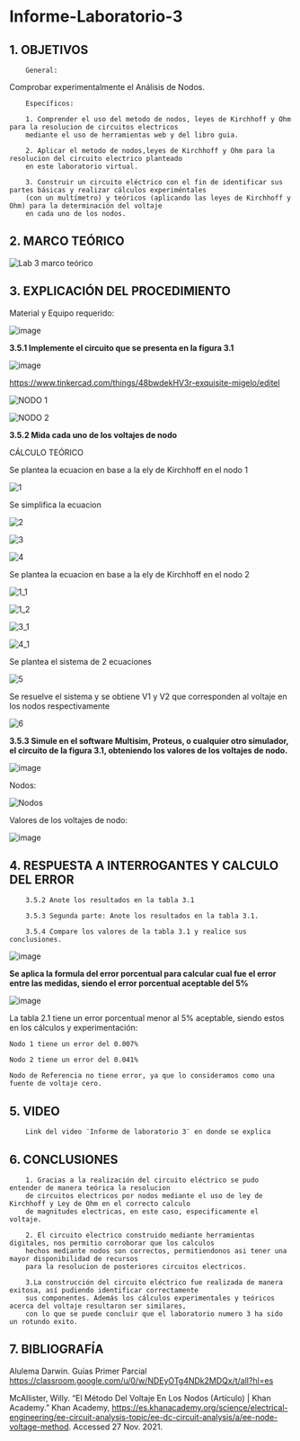 # Informe-Laboratorio-3

## 1. OBJETIVOS
 
        General: 

Comprobar experimentalmente el Análisis de Nodos.
        

        Específicos: 
 
        1. Comprender el uso del metodo de nodos, leyes de Kirchhoff y Ohm para la resolucion de circuitos electricos 
        mediante el uso de herramientas web y del libro guia.
        
        2. Aplicar el metodo de nodos,leyes de Kirchhoff y Ohm para la resolucion del circuito electrico planteado 
        en este laboratorio virtual.
        
        3. Construir un circuito eléctrico con el fin de identificar sus partes básicas y realizar cálculos experiméntales
        (con un multímetro) y teóricos (aplicando las leyes de Kirchhoff y Ohm) para la determinación del voltaje 
        en cada uno de los nodos. 

## 2. MARCO TEÓRICO 

![Lab 3 marco teórico](https://user-images.githubusercontent.com/93396250/143671607-e3b4e997-6c2f-46b2-8391-bf76599ca368.jpg)

## 3. EXPLICACIÓN DEL PROCEDIMIENTO

Material y Equipo requerido: 

![image](https://user-images.githubusercontent.com/93396250/143512912-fda93578-a519-4412-8a7b-68dcd0ee2951.png)

**3.5.1 Implemente el circuito que se presenta en la figura 3.1**

![image](https://user-images.githubusercontent.com/93396250/143513488-d52dd531-0158-4a44-94f8-4e47751c18ce.png)

https://www.tinkercad.com/things/48bwdekHV3r-exquisite-migelo/editel

![NODO 1](https://user-images.githubusercontent.com/93826527/143979840-908dc0bf-afa6-4ed8-80f4-e9282c44a4b0.png)

![NODO 2](https://user-images.githubusercontent.com/93826527/143979859-c33547ba-7664-4183-bbfc-a3624ccf6dcd.png)




**3.5.2 Mida cada uno de los voltajes de nodo**

CÁLCULO TEÓRICO

Se plantea la ecuacion en base a la ely de Kirchhoff en el nodo 1
        
![1](https://user-images.githubusercontent.com/93834732/143979936-150a74c9-6ef7-41a1-86b0-47178ec1382b.PNG)

Se simplifica la ecuacion

![2](https://user-images.githubusercontent.com/93834732/143980072-131376b5-31f8-44a1-93e1-27af7b963c83.PNG)

![3](https://user-images.githubusercontent.com/93834732/143980085-94a6f2df-d832-452b-a08e-4a762ae5ad4a.PNG)

![4](https://user-images.githubusercontent.com/93834732/143980090-8bebea22-5fa5-40b2-8552-d451495eedab.PNG)

Se plantea la ecuacion en base a la ely de Kirchhoff en el nodo 2

![1_1](https://user-images.githubusercontent.com/93834732/143980147-14f66668-f24a-4080-b79f-f361aefb4122.PNG)

![1_2](https://user-images.githubusercontent.com/93834732/143980167-94a246fd-bd40-44fc-b4e1-1e134597bec4.PNG)

![3_1](https://user-images.githubusercontent.com/93834732/143980199-9e568b62-13ee-48c7-8c89-e814956c30e1.PNG)

![4_1](https://user-images.githubusercontent.com/93834732/143980237-d800097c-c7f3-423c-8a48-88d52d5d71f3.PNG)

Se plantea el sistema de 2 ecuaciones

![5](https://user-images.githubusercontent.com/93834732/143980278-300fcf0c-09f6-4177-a925-13a4fec7d4c8.PNG)

Se resuelve el sistema y se obtiene V1 y V2 que corresponden al voltaje en los nodos respectivamente

![6](https://user-images.githubusercontent.com/93834732/143980517-b7b8e296-7395-41ca-b4a4-f236d3afd207.PNG)



**3.5.3 Simule en el software Multisim, Proteus, o cualquier otro simulador, el circuito de la figura 3.1, obteniendo los valores de los voltajes de nodo.**

![image](https://user-images.githubusercontent.com/93396250/143671959-14603f8f-3856-4256-82ab-611fca872612.png)

Nodos:

![Nodos](https://user-images.githubusercontent.com/93396250/143727359-07c89eb5-b9d6-4544-bd5b-854cf3096a86.jpg)

Valores de los voltajes de nodo:

![image](https://user-images.githubusercontent.com/93396250/143727393-1591af1e-580c-4f57-91bf-df4e7d0b52cc.png)


## 4. RESPUESTA A INTERROGANTES Y CALCULO DEL ERROR

        3.5.2 Anote los resultados en la tabla 3.1
        
        3.5.3 Segunda parte: Anote los resultados en la tabla 3.1.
        
        3.5.4 Compare los valores de la tabla 3.1 y realice sus conclusiones.
        
![image](https://user-images.githubusercontent.com/93396250/143989368-fb337636-1622-4b11-b85f-2d421b5c6e61.png)

**Se aplica la formula del error porcentual para calcular cual fue el error entre las medidas, siendo el error porcentual aceptable del 5%**

![image](https://user-images.githubusercontent.com/93396250/141480859-765210f6-609f-4c8b-9ad1-4f4543fa9817.png)

La tabla 2.1 tiene un error porcentual menor al 5% aceptable, siendo estos en los cálculos y experimentación:

	Nodo 1 tiene un error del 0.007%

	Nodo 2 tiene un error del 0.041%

	Nodo de Referencia no tiene error, ya que lo consideramos como una fuente de voltaje cero.

## 5. VIDEO

        Link del video ¨Informe de laboratorio 3¨ en donde se explica 

## 6. CONCLUSIONES

        1. Gracias a la realización del circuito eléctrico se pudo entender de manera teórica la resolucion 
        de circuitos electricos por nodos mediante el uso de ley de Kirchhoff y Ley de Ohm en el correcto calculo 
        de magnitudes electricas, en este caso, especificamente el voltaje.
        
        2. El circuito electrico construido mediante herramientas digitales, nos permitio corroborar que los calculos 
        hechos mediante nodos son correctos, permitiendonos asi tener una mayor disponibilidad de recursos 
        para la resolucion de posteriores circuitos electricos.
        
        3.La construcción del circuito eléctrico fue realizada de manera exitosa, así pudiendo identificar correctamente
        sus componentes. Además los cálculos experimentales y teóricos acerca del voltaje resultaron ser similares,
        con lo que se puede concluir que el laboratorio numero 3 ha sido un rotundo exito.


## 7. BIBLIOGRAFÍA

Alulema Darwin. Guías Primer Parcial https://classroom.google.com/u/0/w/NDEyOTg4NDk2MDQx/t/all?hl=es

McAllister, Willy. “El Método Del Voltaje En Los Nodos (Artículo) | Khan Academy.” Khan Academy, https://es.khanacademy.org/science/electrical-engineering/ee-circuit-analysis-topic/ee-dc-circuit-analysis/a/ee-node-voltage-method. Accessed 27 Nov. 2021.
